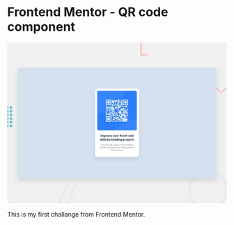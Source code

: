 # Frontend Mentor - QR code component

![Design preview for the QR code component coding challenge](./design/desktop-preview.jpg)

This is my first challange from Frontend Mentor.
